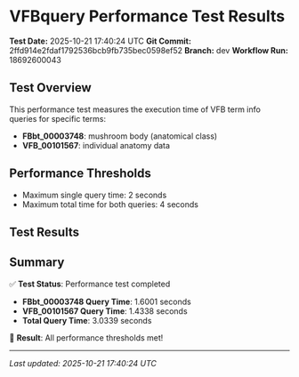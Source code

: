 # VFBquery Performance Test Results

**Test Date:** 2025-10-21 17:40:24 UTC
**Git Commit:** 2ffd914e2fdaf1792536bcb9fb735bec0598ef52
**Branch:** dev
**Workflow Run:** 18692600043

## Test Overview

This performance test measures the execution time of VFB term info queries for specific terms:

- **FBbt_00003748**: mushroom body (anatomical class)
- **VFB_00101567**: individual anatomy data

## Performance Thresholds

- Maximum single query time: 2 seconds
- Maximum total time for both queries: 4 seconds

## Test Results



## Summary

✅ **Test Status**: Performance test completed

- **FBbt_00003748 Query Time**: 1.6001 seconds
- **VFB_00101567 Query Time**: 1.4338 seconds
- **Total Query Time**: 3.0339 seconds

🎉 **Result**: All performance thresholds met!

---
*Last updated: 2025-10-21 17:40:24 UTC*
